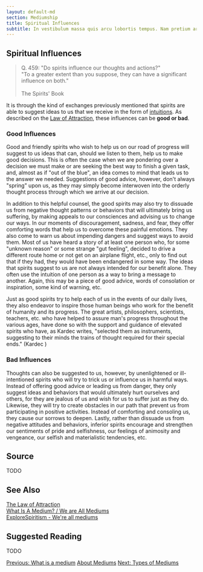 ```yaml
---
layout: default-md
section: Mediumship
title: Spiritual Influences
subtitle: In vestibulum massa quis arcu lobortis tempus. Nam pretium arcu in odio vulputate luctus.
---
```


## Spiritual Influences
> Q. 459: "Do spirits influence our thoughts and actions?"  
> "To a greater extent than you suppose, they can have a significant influence on both."<br><br>
> The Spirits' Book

It is through the kind of exchanges previously mentioned that spirits are able to suggest ideas to us that we receive in the form of [intuitions](/about/intuitions). As described on the [Law of Attraction](/divine-laws/attraction), these influences can be **good or bad**.

### Good Influences
Good and friendly spirits who wish to help us on our road of progress will suggest to us ideas that can, should we listen to them, help us to make good decisions.  This is often the case when we are pondering over a decision we must make or are seeking the best way to finish a given task, and, almost as if "out of the blue", an idea comes to mind that leads us to the answer we needed.  Suggestions of good advice, however, don't always "spring" upon us, as they may simply become interwoven into the orderly thought process through which we arrive at our decision.  

In addition to this helpful counsel, the good spirits may also try to dissuade us from negative thought patterns or behaviors that will ultimately bring us suffering, by making appeals to our consciences and advising us to change our ways.  In our moments of discouragement, sadness, and fear, they offer comforting words that help us to overcome these painful emotions. They also  come to warn us about impending dangers and suggest ways to avoid them.  Most of us have heard a story of at least one person who, for some "unknown reason" or some strange "gut feeling", decided to drive a different route home or not get on an airplane flight, etc., only to find out that if they had, they would have been endangered in some way.  The ideas that spirits suggest to us are not always intended for our benefit alone.  They often use the intuition of one person as a way to bring a message to another.  Again, this may be a piece of good advice, words of consolation or inspiration, some kind of warning, etc.


Just as good spirits try to help each of us in the events of our daily lives, they also endeavor to inspire those human beings who work for the benefit of humanity and its progress.  The great artists, philosophers, scientists, teachers, etc. who have helped to assure man's progress throughout the various ages, have done so with the support and guidance of elevated spirits who have, as Kardec writes, "selected them as instruments, suggesting to their minds the trains of thought required for their special ends." (Kardec ) 



### Bad Influences
Thoughts can also be suggested to us, however, by unenlightened or ill-intentioned spirits who will try to trick us or influence us in harmful ways.  Instead of offering good advice or leading us from danger, they only suggest ideas and behaviors that would ultimately hurt ourselves and others, for they are jealous of us and wish for us to suffer just as they do.  Likewise, they will try to create obstacles in our path that prevent us from participating in positive activities. Instead of comforting and consoling us, they cause our sorrows to deepen. Lastly, rather than dissuade us from negative attitudes and behaviors, inferior spirits encourage and strengthen our sentiments of pride and selfishness, our feelings of animosity and vengeance, our selfish and materialistic tendencies, etc.   




## Source
TODO


## See Also
[The Law of Attraction](/divine-laws/attraction)  
[What Is A Medium? / We are All Mediums](http://www.sgny.org/spiritism-guide/mediumship/a-medium/)  
[ExploreSpiritism - We're all mediums](http://www.explorespiritism.com/Science_Mediumship_We're%20All_Intro.htm)  

## Suggested Reading
TODO

<a href="about-mediums" class="button">Previous: What is a medium</a>
<a href="mediums" class="button special">About Mediums</a>
<a href="types-of-mediums" class="button">Next: Types of Mediums</a>



